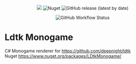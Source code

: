 <p align="center">
  <img src="https://img.shields.io/nuget/v/LDtkMonogame?color=yellow" />
  <img alt="Nuget" src="https://img.shields.io/nuget/dt/LDtkMonogame">
  <img alt="GitHub release (latest by date)" src="https://img.shields.io/github/v/release/deepnight/ldtk?color=gree&label=Supports LDtk">
</p>
<p align="center">
  <img alt="GitHub Workflow Status" src="https://img.shields.io/github/workflow/status/IrishBruse/LDtkMonogame/Build">
</p>

# Ldtk Monogame
C# Monogame renderer for https://github.com/deepnight/ldtk  
Nuget https://www.nuget.org/packages/LDtkMonogame/
